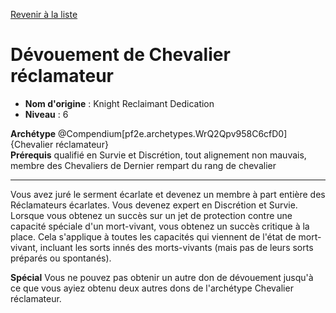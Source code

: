 [Revenir à la liste](..)

# Dévouement de Chevalier réclamateur

 * **Nom d'origine** : Knight Reclaimant Dedication
 * **Niveau** : 6


<div><span id="ctl00_MainContent_DetailedOutput"><strong>Archétype</strong> @Compendium[pf2e.archetypes.WrQ2Qpv958C6cfD0]{Chevalier réclamateur}</span></div>
<div><span id="ctl00_MainContent_DetailedOutput"><strong>Prérequis</strong> qualifié en Survie et Discrétion, tout alignement non mauvais, membre des Chevaliers de Dernier rempart du rang de chevalier<br></span></div>
<hr>
<p>Vous avez juré le serment écarlate et devenez un membre à part entière des Réclamateurs écarlates. Vous devenez expert en Discrétion et Survie. Lorsque vous obtenez un succès sur un jet de protection contre une capacité spéciale d'un mort-vivant, vous obtenez un succès critique à la place. Cela s'applique à toutes les capacités qui viennent de l'état de mort-vivant, incluant les sorts innés des morts-vivants (mais pas de leurs sorts préparés ou spontanés).</p>
<p><strong>Spécial</strong> Vous ne pouvez pas obtenir un autre don de dévouement jusqu'à ce que vous ayiez obtenu deux autres dons de l'archétype Chevalier réclamateur.&nbsp;</p>